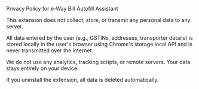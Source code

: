 Privacy Policy for e-Way Bill Autofill Assistant

This extension does not collect, store, or transmit any personal data to any server.

All data entered by the user (e.g., GSTINs, addresses, transporter details) is stored locally in the user's browser using Chrome's storage.local API and is never transmitted over the internet.

We do not use any analytics, tracking scripts, or remote servers.
Your data stays entirely on your device.

If you uninstall the extension, all data is deleted automatically.

